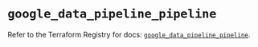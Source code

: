 # `google_data_pipeline_pipeline`

Refer to the Terraform Registry for docs: [`google_data_pipeline_pipeline`](https://registry.terraform.io/providers/hashicorp/google/5.32.0/docs/resources/data_pipeline_pipeline).
